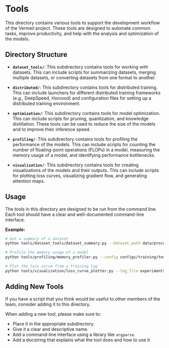 # Tools

This directory contains various tools to support the development workflow of the Vermeil project. These tools are designed to automate common tasks, improve productivity, and help with the analysis and optimization of the models.

## Directory Structure

-   **`dataset_tools/`**: This subdirectory contains tools for working with datasets. This can include scripts for summarizing datasets, merging multiple datasets, or converting datasets from one format to another.

-   **`distributed/`**: This subdirectory contains tools for distributed training. This can include launchers for different distributed training frameworks (e.g., DeepSpeed, Horovod) and configuration files for setting up a distributed training environment.

-   **`optimization/`**: This subdirectory contains tools for model optimization. This can include scripts for pruning, quantization, and knowledge distillation. These tools can be used to reduce the size of the models and to improve their inference speed.

-   **`profiling/`**: This subdirectory contains tools for profiling the performance of the models. This can include scripts for counting the number of floating-point operations (FLOPs) in a model, measuring the memory usage of a model, and identifying performance bottlenecks.

-   **`visualization/`**: This subdirectory contains tools for creating visualizations of the models and their outputs. This can include scripts for plotting loss curves, visualizing gradient flow, and generating attention maps.

## Usage

The tools in this directory are designed to be run from the command line. Each tool should have a clear and well-documented command-line interface.

**Example:**

```bash
# Get a summary of a dataset
python tools/dataset_tools/dataset_summary.py --dataset_path data/processed/text/train.txt

# Profile the memory usage of a model
python tools/profiling/memory_profiler.py --config configs/training/text_config.yaml

# Plot the loss curve from a training log
python tools/visualization/loss_curve_plotter.py --log_file experiments/exp_001_text_baseline/logs/training.log
```

## Adding New Tools

If you have a script that you think would be useful to other members of the team, consider adding it to this directory.

When adding a new tool, please make sure to:

-   Place it in the appropriate subdirectory.
-   Give it a clear and descriptive name.
-   Add a command-line interface using a library like `argparse`.
-   Add a docstring that explains what the tool does and how to use it.
